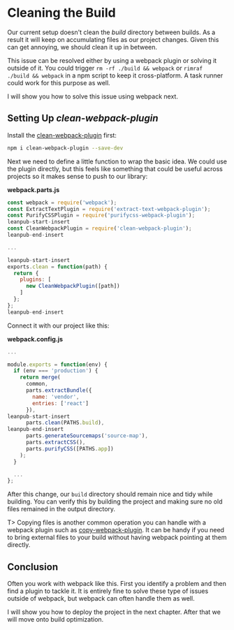 # Cleaning the Build

Our current setup doesn't clean the *build* directory between builds. As a result it will keep on accumulating files as our project changes. Given this can get annoying, we should clean it up in between.

This issue can be resolved either by using a webpack plugin or solving it outside of it. You could trigger `rm -rf ./build && webpack` or `rimraf ./build && webpack` in a npm script to keep it cross-platform. A task runner could work for this purpose as well.

I will show you how to solve this issue using webpack next.

## Setting Up *clean-webpack-plugin*

Install the [clean-webpack-plugin](https://www.npmjs.com/package/clean-webpack-plugin) first:

```bash
npm i clean-webpack-plugin --save-dev
```

Next we need to define a little function to wrap the basic idea. We could use the plugin directly, but this feels like something that could be useful across projects so it makes sense to push to our library:

**webpack.parts.js**

```javascript
const webpack = require('webpack');
const ExtractTextPlugin = require('extract-text-webpack-plugin');
const PurifyCSSPlugin = require('purifycss-webpack-plugin');
leanpub-start-insert
const CleanWebpackPlugin = require('clean-webpack-plugin');
leanpub-end-insert

...

leanpub-start-insert
exports.clean = function(path) {
  return {
    plugins: [
      new CleanWebpackPlugin([path])
    ]
  };
};
leanpub-end-insert
```

Connect it with our project like this:

**webpack.config.js**

```javascript
...

module.exports = function(env) {
  if (env === 'production') {
    return merge(
      common,
      parts.extractBundle({
        name: 'vendor',
        entries: ['react']
      }),
leanpub-start-insert
      parts.clean(PATHS.build),
leanpub-end-insert
      parts.generateSourcemaps('source-map'),
      parts.extractCSS(),
      parts.purifyCSS([PATHS.app])
    );
  }

  ...
};
```

After this change, our `build` directory should remain nice and tidy while building. You can verify this by building the project and making sure no old files remained in the output directory.

T> Copying files is another common operation you can handle with a webpack plugin such as [copy-webpack-plugin](https://www.npmjs.com/package/copy-webpack-plugin). It can be handy if you need to bring external files to your build without having webpack pointing at them directly.

## Conclusion

Often you work with webpack like this. First you identify a problem and then find a plugin to tackle it. It is entirely fine to solve these type of issues outside of webpack, but webpack can often handle them as well.

I will show you how to deploy the project in the next chapter. After that we will move onto build optimization.
